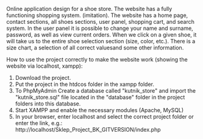 Online application design for a shoe store. The website has a fully functioning shopping system. (imitation). The website has a home page, contact sections, all shoes sections, user panel, shopping cart, and search system. In the user panel it is possible to change your name and surname, password, as well as view current orders.
When we click on a given shoe, it will take us to the entire shoe selection section (size, color, etc.). There is a size chart, a selection of all correct values ​​and some other information.

How to use the project correctly to make the website work (showing the website via localhost, xampp):
1. Download the project.
2. Put the project in the htdcos folder in the xampp folder.
3. To PhpMyAdmin Create a database called "kutnik_store" and import the "kutnik_store.sql" file located in the "database" folder in the project folders into this database.
4. Start XAMPP and enable the necessary modules (Apache, MySQL)
5. In your browser, enter localhost and select the correct project folder or enter the link, e.g.:
http://localhost/Sklep_Project_BK_GITVERSION/index.php
